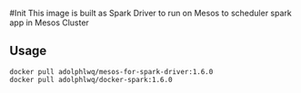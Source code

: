 #Init
This image is built as Spark Driver to run on Mesos to scheduler spark app in Mesos Cluster

## Usage
```
docker pull adolphlwq/mesos-for-spark-driver:1.6.0
docker pull adolphlwq/docker-spark:1.6.0
```